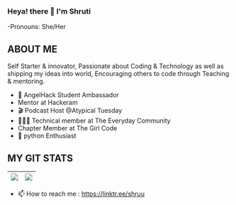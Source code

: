 

### Heya! there 👋 I'm Shruti
-Pronouns: She/Her


## ABOUT ME
Self Starter & innovator, Passionate about Coding & Technology as well as shipping my ideas into world, Encouraging others to code through Teaching & mentoring.

- 🍎 AngelHack Student Ambassador
-    Mentor at Hackeram
- 🎬 Podcast Host @Atypical Tuesday
- 👨🏻‍💻 Technical member at The Everyday Community
-   Chapter Member at The Girl Code
- 🔭 python Enthusiast


## MY GIT STATS
<img src="https://github-readme-stats.vercel.app/api?username=shrutiiaroraaa&&show_icons=true&count_private=true&theme=radical"/>|<img src="https://github-readme-streak-stats.herokuapp.com/?user=shrutiiaroraaa&theme=radical"/>|
|---|---|

- 📫 How to reach me : https://linktr.ee/shruu
